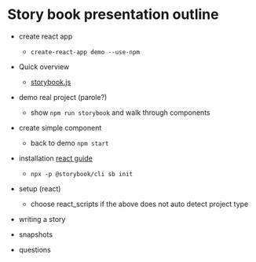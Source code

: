 # Story book presentation outline

- create react app
  - `create-react-app demo --use-npm`

- Quick overview
  - [storybook.js](https://storybook.js.org/)

- demo real project (parole?)
  - show `npm run storybook` and walk through components

- create simple component
  - back to demo `npm start`

- installation [react guide](https://storybook.js.org/docs/guides/guide-react/)
  - `npx -p @storybook/cli sb init`

- setup (react)
  - choose react_scripts if the above does not auto detect project type

- writing a story
- snapshots
- questions
